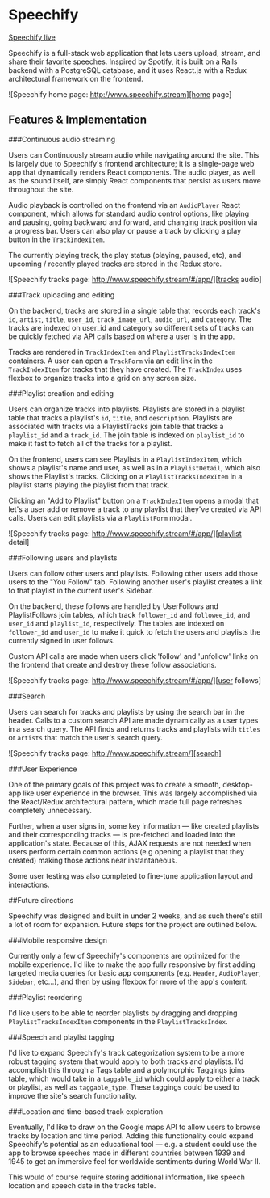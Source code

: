 # Speechify

[Speechify live][prodlink]

Speechify is a full-stack web application that lets users upload, stream, and share their favorite speeches. Inspired by Spotify, it is built on a Rails backend with a PostgreSQL database, and it uses React.js with a Redux architectural framework on the frontend.  

![Speechify home page: http://www.speechify.stream][home page]

## Features & Implementation

###Continuous audio streaming

Users can Continuously stream audio while navigating around the site. This is largely due to Speechify's frontend architecture; it is a single-page web app that dynamically renders React components. The audio player, as well as the sound itself, are simply React components that persist as users move throughout the site.

Audio playback is controlled on the frontend via an `AudioPlayer` React component, which allows for standard audio control options, like playing and pausing, going backward and forward, and changing track position via a progress bar. Users can also play or pause a track by clicking a play button in the `TrackIndexItem`.

The currently playing track, the play status (playing, paused, etc), and upcoming / recently played tracks are stored in the Redux store.

![Speechify tracks page: http://www.speechify.stream/#/app/][tracks audio]

###Track uploading and editing

On the backend, tracks are stored in a single table that records each track's `id`, `artist`, `title`, `user_id`, `track_image_url`, `audio_url`, and `category`. The tracks are indexed on user_id and category so different sets of tracks can be quickly fetched via API calls based on where a user is in the app.

Tracks are rendered in `TrackIndexItem` and `PlaylistTracksIndexItem` containers. A user can open a `TrackForm` via an edit link in the `TrackIndexItem` for tracks that they have created. The `TrackIndex` uses flexbox to organize tracks into a grid on any screen size.

###Playlist creation and editing

Users can organize tracks into playlists. Playlists are stored in a playlist table that tracks a playlist's `id`, `title`, and `description`. Playlists are associated with tracks via a PlaylistTracks join table that tracks a `playlist_id` and a `track_id`. The join table is indexed on `playlist_id` to make it fast to fetch all of the tracks for a playlist.

On the frontend, users can see Playlists in a `PlaylistIndexItem`, which shows a playlist's name and user, as well as in a `PlaylistDetail`, which also shows the Playlist's tracks. Clicking on a `PlaylistTracksIndexItem` in a playlist starts playing the playlist from that track.

Clicking an "Add to Playlist" button on a `TrackIndexItem` opens a modal that let's a user add or remove a track to any playlist that they've created via API calls. Users can edit playlists via a `PlaylistForm` modal.

![Speechify tracks page: http://www.speechify.stream/#/app/][playlist detail]

###Following users and playlists

Users can follow other users and playlists. Following other users add those users to the "You Follow" tab. Following another user's playlist creates a link to that playlist in the current user's Sidebar.

On the backend, these follows are handled by UserFollows and PlaylistFollows join tables, which track `follower_id` and `followee_id`, and `user_id` and `playlist_id`, respectively. The tables are indexed on `follower_id` and `user_id` to make it quick to fetch the users and playlists the currently signed in user follows.

Custom API calls are made when users click 'follow' and 'unfollow' links on the frontend that create and destroy these follow associations.

![Speechify tracks page: http://www.speechify.stream/#/app/][user follows]

###Search

Users can search for tracks and playlists by using the search bar in the header. Calls to a custom search API are made dynamically as a user types in a search query. The API finds and returns tracks and playlists with `titles` or `artists` that match the user's search query.

![Speechify tracks page: http://www.speechify.stream/][search]

###User Experience

One of the primary goals of this project was to create a smooth, desktop-app like user experience in the browser. This was largely accomplished via the React/Redux architectural pattern, which made full page refreshes completely unnecessary.

Further, when a user signs in, some key information &mdash; like created playlists and their corresponding tracks &mdash; is pre-fetched and loaded into the application's state. Because of this, AJAX requests are not needed when users perform certain common actions (e.g opening a playlist that they created) making those actions near instantaneous.

Some user testing was also completed to fine-tune application layout and interactions.

##Future directions

Speechify was designed and built in under 2 weeks, and as such there's still a lot of room for expansion. Future steps for the project are outlined below.


###Mobile responsive design

Currently only a few of Speechify's components are optimized for the mobile experience. I'd like to make the app fully responsive by first adding targeted media queries for basic app components (e.g. `Header`, `AudioPlayer`, `Sidebar`, etc...), and then by using flexbox for more of the app's content.

###Playlist reordering

I'd like users to be able to reorder playlists by dragging and dropping `PlaylistTracksIndexItem` components in the `PlaylistTracksIndex`.

###Speech and playlist tagging

I'd like to expand Speechify's track categorization system to be a more robust tagging system that would apply to both tracks and playlists. I'd accomplish this through a Tags table and a polymorphic Taggings joins table, which would take in a `taggable_id` which could apply to either a track or playlist, as well as `taggable_type`. These taggings could be used to improve the site's search functionality.

###Location and time-based track exploration

Eventually, I'd like to draw on the Google maps API to allow users to browse tracks by location and time period. Adding this functionality could expand Speechify's potential as an educational tool &mdash; e.g. a student could use the app to browse speeches made in different countries between 1939 and 1945 to get an immersive feel for worldwide sentiments during World War II.

This would of course require storing additional information, like speech location and speech date in the tracks table.

[prodlink]: http://www.speechify.stream
[home page]: ./docs/images/home.png "Speechify home page"
[tracks audio]: ./docs/images/track_audio.png "Speehify audio player"
[playlist detail]: ./docs/images/playlist_detail.png "Playlist detail page"
[user follows]: ./docs/images/user_follows.png "User follows page"
[search]: ./docs/images/search.png "User page"
